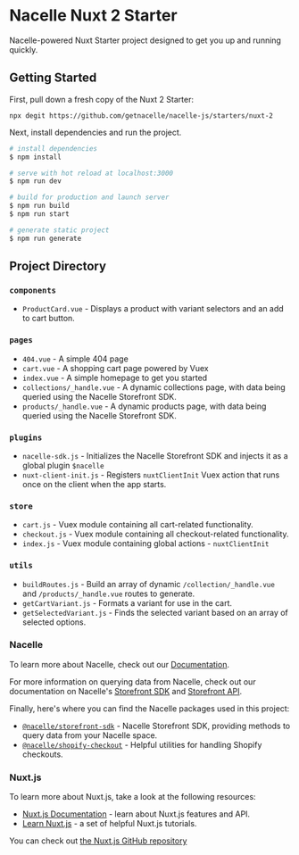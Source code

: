 # Nacelle Nuxt 2 Starter

Nacelle-powered Nuxt Starter project designed to get you up and running quickly.

## Getting Started

First, pull down a fresh copy of the Nuxt 2 Starter:

```
npx degit https://github.com/getnacelle/nacelle-js/starters/nuxt-2
```

Next, install dependencies and run the project.

```bash
# install dependencies
$ npm install

# serve with hot reload at localhost:3000
$ npm run dev

# build for production and launch server
$ npm run build
$ npm run start

# generate static project
$ npm run generate
```

## Project Directory

### `components`

- `ProductCard.vue` - Displays a product with variant selectors and an add to cart button.

### `pages`

- `404.vue` - A simple 404 page
- `cart.vue` - A shopping cart page powered by Vuex
- `index.vue` - A simple homepage to get you started
- `collections/_handle.vue` - A dynamic collections page, with data being queried using the Nacelle Storefront SDK.
- `products/_handle.vue` - A dynamic products page, with data being queried using the Nacelle Storefront SDK.

### `plugins`

- `nacelle-sdk.js` - Initializes the Nacelle Storefront SDK and injects it as a global plugin `$nacelle`
- `nuxt-client-init.js` - Registers `nuxtClientInit` Vuex action that runs once on the client when the app starts.

### `store`

- `cart.js` - Vuex module containing all cart-related functionality.
- `checkout.js` - Vuex module containing all checkout-related functionality.
- `index.js` - Vuex module containing global actions - `nuxtClientInit`

### `utils`

- `buildRoutes.js` - Build an array of dynamic `/collection/_handle.vue` and `/products/_handle.vue` routes to generate.
- `getCartVariant.js` - Formats a variant for use in the cart.
- `getSelectedVariant.js` - Finds the selected variant based on an array of selected options.

### Nacelle

To learn more about Nacelle, check out our [Documentation](https://nacelle.com/docs).

For more information on querying data from Nacelle, check out our documentation on Nacelle's [Storefront SDK](https://nacelle.com/docs/querying-data/storefront-sdk) and [Storefront API](https://nacelle.com/docs/querying-data/storefront-api).

Finally, here's where you can find the Nacelle packages used in this project:

- [`@nacelle/storefront-sdk`](https://www.npmjs.com/package/@nacelle/storefront-sdk) - Nacelle Storefront SDK, providing methods to query data from your Nacelle space.
- [`@nacelle/shopify-checkout`](https://github.com/getnacelle/nacelle-js/tree/main/packages/shopify-checkout) - Helpful utilities for handling Shopify checkouts.

### Nuxt.js

To learn more about Nuxt.js, take a look at the following resources:

- [Nuxt.js Documentation](https://nuxtjs.org/docs) - learn about Nuxt.js features and API.
- [Learn Nuxt.js](https://nuxtjs.org/tutorials) - a set of helpful Nuxt.js tutorials.

You can check out [the Nuxt.js GitHub repository](https://github.com/nuxt/nuxt.js)
